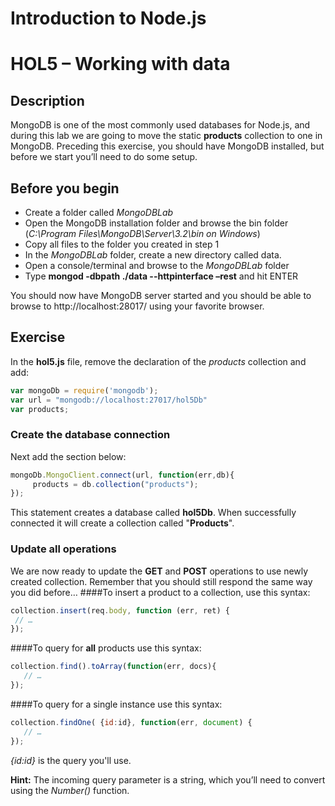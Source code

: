 # Introduction to Node.js
# HOL5 – Working with data
## Description
MongoDB is one of the most commonly used databases for Node.js, and during this lab we are going to move the static **products** collection to one in MongoDB. Preceding this exercise, you should have MongoDB installed, but before we start you’ll need to do some setup.
## Before you begin
* Create a folder called *MongoDBLab*
* Open the MongoDB installation folder and browse the bin folder (*C:\Program Files\MongoDB\Server\3.2\bin on Windows*)
* Copy all files to the folder you created in step 1
* In the *MongoDBLab* folder, create a new directory called data.
* Open a console/terminal and browse to the *MongoDBLab* folder
* Type **mongod -dbpath ./data --httpinterface –rest** and hit ENTER

You should now have MongoDB server started and you should be able to browse to http://localhost:28017/ using your favorite browser.

## Exercise 
In the **hol5.js** file, remove the declaration of the *products* collection and add:
```js
var mongoDb = require('mongodb');
var url = "mongodb://localhost:27017/hol5Db"
var products;
```
### Create the database connection
Next add the section below:
```js
mongoDb.MongoClient.connect(url, function(err,db){
     products = db.collection("products");
});
```
This statement creates a database called **hol5Db**. When successfully connected it will create a collection called "**Products**".

### Update all operations
We are now ready to update the **GET** and **POST** operations to use newly created collection. Remember that you should still respond the same way you did before…
####To insert a product to a collection, use this syntax:
```js
collection.insert(req.body, function (err, ret) {  
 // …
});
```

####To query for **all** products use this syntax:
```js
collection.find().toArray(function(err, docs){
   // …
});
```
####To query for a single instance use this syntax:
```js
collection.findOne( {id:id}, function(err, document) {
   // …
});
```
*{id:id}* is the query you'll use.

**Hint:** The incoming query parameter is a string, which you’ll need to convert using the *Number()* function. 
 





